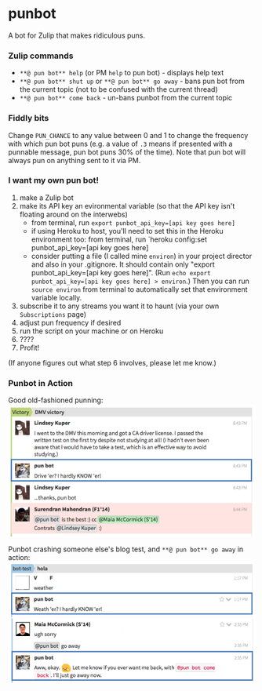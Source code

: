 punbot
======
A bot for Zulip that makes ridiculous puns.

### Zulip commands

* `**@ pun bot** help` (or PM `help` to pun bot) - displays help text
* `**@ pun bot** shut up` or `**@ pun bot** go away` - bans pun bot from the current topic (not to be confused with the current thread)
* `**@ pun bot** come back` - un-bans punbot from the current topic

### Fiddly bits
Change `PUN_CHANCE` to any value between 0 and 1 to change the frequency with which pun bot puns (e.g. a value of `.3` means if presented with a punnable message, pun bot puns 30% of the time). Note that pun bot will always pun on anything sent to it via PM.

### I want my own pun bot!
1. make a Zulip bot
2. make its API key an evironmental variable (so that the API key isn't floating around on the interwebs)
    - from terminal, run `export punbot_api_key=[api key goes here]`
    - if using Heroku to host, you'll need to set this in the Heroku environment too: from terminal, run `heroku config:set punbot_api_key=[api key goes here]
    - consider putting a file (I called mine `environ`) in your project director and also in your .gitignore. It should contain only "export punbot_api_key=[api key goes here]". (Run `echo export punbot_api_key=[api key goes here] > environ`.) Then you can run `source environ` from terminal to automatically set that environment variable locally.
3. subscribe it to any streams you want it to haunt (via your own `Subscriptions` page)
4. adjust pun frequency if desired
5. run the script on your machine or on Heroku
6. ????
7. Profit!

(If anyone figures out what step 6 involves, please let me know.)

### Punbot in Action
Good old-fashioned punning:
![Screenshot 0](/Screenshots/driver.png)

Punbot crashing someone else's blog test, and `**@ pun bot** go away` in action:
![Screenshot 1](/Screenshots/weather0.png)
![Screenshot 2](/Screenshots/weather1.png)